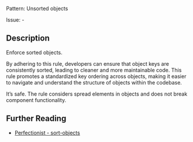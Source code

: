 Pattern: Unsorted objects

Issue: -

## Description

Enforce sorted objects.

By adhering to this rule, developers can ensure that object keys are consistently sorted, leading to cleaner and more maintainable code. This rule promotes a standardized key ordering across objects, making it easier to navigate and understand the structure of objects within the codebase.

It’s safe. The rule considers spread elements in objects and does not break component functionality.

## Further Reading

* [Perfectionist - sort-objects](https://perfectionist.dev/rules/sort-objects)